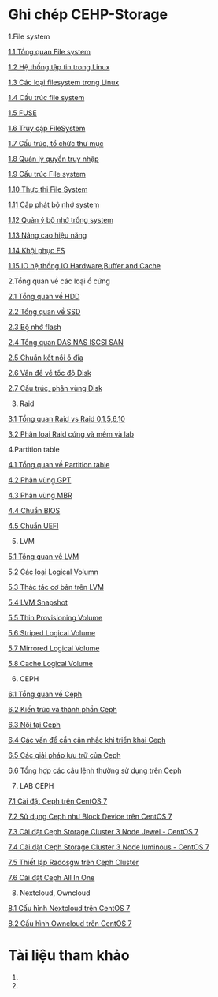 
# **Ghi chép CEHP-Storage**

1.File system

[1.1 Tổng quan File system](./docs/1.1_Overview_File_System.md)

[1.2 Hệ thống tập tin trong Linux](./docs/1.2.System_Linux.md)

[1.3 Các loại filesystem trong Linux](./docs/1.3.Type_filesystem_linux.md)

[1.4 Cấu trúc file system](./docs/1.4%20C%E1%BA%A5u%20tr%C3%BAc%20file%20system.md)

[1.5 FUSE](./docs/1.5.FUSE.md)

[1.6 Truy cập FileSystem](./docs/1.6.Truy_c%E1%BA%ADp_FileSystem.md)

[1.7 Cấu trúc, tổ chức thư mục](./docs/1.7.C%E1%BA%A5u%20tr%C3%BAc_t%E1%BB%95_ch%E1%BB%A9c_th%C6%B0_m%E1%BB%A5c.md)

[1.8 Quản lý quyền truy nhập](./docs/1.8.Qu%E1%BA%A3n_l%C3%BD_quy%E1%BB%81n_truy_nh%E1%BA%ADp.md)

[1.9 Cấu trúc File system](./docs/1.9.C%E1%BA%A5u_tr%C3%BAc_File_system.md)

[1.10 Thực thi File System](./docs/1.10.Th%E1%BB%B1c_thi_File_System.md)

[1.11 Cấp phát bộ nhớ system](./docs/1.11.C%E1%BA%A5p_ph%C3%A1t_b%E1%BB%99_nh%E1%BB%9B_system.md)

[1.12 Quản ý bộ nhớ trống system](./docs/1.12.Qu%E1%BA%A3n_%C3%BD_b%E1%BB%99_nh%E1%BB%9B_tr%E1%BB%91ng_system.md)

[1.13 Nâng cao hiệu năng](./docs/1.13.N%C3%A2ng_cao_hi%E1%BB%87u_n%C4%83ng.md)

[1.14 Khội phục FS](./docs/1.14.Kh%C3%B4i_ph%E1%BB%A5c_FS.md)

[1.15 IO hệ thống IO Hardware,Buffer and Cache](./docs/1.15_IO_h%E1%BB%87_th%E1%BB%91ng_IO_Hardware_Buffer_and_Cache.md)

2.Tổng quan về các loại ổ cứng

[2.1 Tổng quan về HDD](./docs/2.1.Overview_HDD.md)

[2.2 Tổng quan về SSD](./docs/2.2.%20Overview_SDD.md)

[2.3 Bộ nhớ flash](./docs/2.3.%20B%E1%BB%99_nh%E1%BB%9B_flash.md)

[2.4 Tổng quan DAS NAS ISCSI SAN](./docs/2.4%20Overview_DAS_NAS_ISCSI_SAN.md)

[2.5 Chuẩn kết nổi ổ đĩa](./docs/2.5.Chu%E1%BA%A9n_k%E1%BA%BFt_n%E1%BB%91i_%E1%BB%95_%C4%91%C4%A9a.md)

[2.6 Vấn đề về tốc độ Disk](./docs/2.6.V%E1%BA%A5n_%C4%91%E1%BB%81_v%E1%BB%81_t%E1%BB%91c_%C4%91%E1%BB%99_Disk.md)

[2.7 Cấu trúc, phân vùng Disk](./docs/2.7.C%E1%BA%A5u_tr%C3%BAc_ph%C3%A2n_v%C3%B9ng_DISK.md)

3. Raid

[3.1 Tổng quan Raid vs Raid 0,1,5,6,10](./docs/3.1.T%C3%ACm_hi%E1%BB%83u_Raid.md)

[3.2 Phân loại Raid cứng và mềm và lab](./docs/3.2%20Ph%C3%A2n_lo%E1%BA%A1i_Raid_c%E1%BB%A9ng_v%C3%A0_m%E1%BB%81m_v%C3%A0_lab.md)


4.Partition table

[4.1 Tổng quan về Partition table](./docs/4.1.Overview_Partition_table.md)

[4.2 Phân vùng GPT](./docs/4.2.Ph%C3%A2n_v%C3%B9ng_GPT.md)

[4.3 Phân vùng MBR](./docs/4.3.Ph%C3%A2n_v%C3%B9ng_MBR.md)

[4.4 Chuẩn BIOS](./docs/4.4%20Chu%E1%BA%A9n_BIOS.md)

[4.5 Chuẩn UEFI](./docs/4.5.Chu%E1%BA%A9n_UEFI.md)

5. LVM

[5.1 Tổng quan về LVM](./docs/5.1.Overview_LVM.md)

[5.2 Các loại Logical Volumn](./docs/5.2.Type_Logical_Volumn.md)

[5.3 Thác tác cơ bản trên LVM](./docs/5.3.Thao_tac_co_ban_LVM.md)

[5.4 LVM Snapshot](./docs/5.4.LVM_Snapshot.md)

[5.5 Thin Provisioning Volume](./docs/5.5.Thin_Provisioning_Volumn.md)

[5.6 Striped Logical Volume](./docs/5.6.Striped_Logical_Volume.md)

[5.7 Mirrored Logical Volume](./docs/5.7.Mirrored_Logical_Volume.md)

[5.8 Cache Logical Volume](./docs/5.8.Cache_Logical_Volume.md)

6. CEPH

[6.1 Tổng quan về Ceph](./docs/6.1.Overview_CEPH.md)

[6.2 Kiến trúc và thành phần Ceph](./docs/6.2.ki%E1%BA%BFn_tr%C3%BAc_v%C3%A0_thanh_ph%E1%BA%A7n_CEPH.md)

[6.3 Nội tại Ceph](./docs/6.3.N%E1%BB%99i_t%E1%BA%A1i_CEPH.md)

[6.4 Các vấn đề cần cân nhắc khi triển khai Ceph](./docs/6.4.Cac_van_de_cai_dat_CEPH.md)

[6.5 Các giải pháp lưu trữ của Ceph](./docs/6.5.C%C3%A1c_gi%E1%BA%A3i_ph%C3%A1p_l%C6%B0u_tr%E1%BB%AF_CEPH.md)

[6.6 Tổng hợp các câu lệnh thường sử dụng trên Ceph](./docs/6.6.command_use_CEPH.md)

7. LAB CEPH 

[7.1 Cài đặt Ceph trên CentOS 7](./docs/7.1.Setup_CEPH_CentOS7.md)

[7.2 Sử dụng Ceph như Block Device trên CentOS 7](./docs/7.2.Use_CEPH_block_device_CenOS7.md)

[7.3 Cài đặt Ceph Storage Cluster 3 Node Jewel - CentOS 7](./docs/7.3.setup_CEPH_Storage_cluster_3_node_luminous_CentOS7.md)

[7.4 Cài đặt Ceph Storage Cluster 3 Node luminous - CentOS 7](./docs/7.4.Setup_CEPH_Stoage_Cluster_3_Node_luminous_CentOS7.md)

[7.5 Thiết lập Radosgw trên Ceph Cluster](./docs/7.5.Thiet_lap_Radosgw_Ceph_Cluster.md)

[7.6 Cài đặt Ceph All In One](./docs/7.6.Setup_Ceph__ALL_In_One.md)

8. Nextcloud, Owncloud

[8.1 Cấu hình Nextcloud trên CentOS 7](./docs/8.1.C%E1%BA%A5u_h%C3%ACnh_NextCloud_CentOS7.md)

[8.2 Cấu hình Owncloud trên CentOS 7](./docs/8.2.C%E1%BA%A5u_h%C3%ACnh_OwnCloud_CentOS7.md)

# Tài liệu tham khảo 

   1. 
   2. 